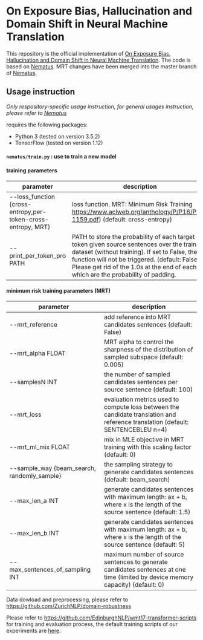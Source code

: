 # On Exposure Bias, Hallucination and Domain Shift in Neural Machine Translation

This repository is the official implementation of [On Exposure Bias, Hallucination and Domain Shift in Neural Machine Translation](). The code is based on [Nematus](https://github.com/EdinburghNLP/nematus). MRT changes have been merged into the master branch of [Nematus](https://github.com/EdinburghNLP/nematus).

## Usage instruction
*Only respository-specific usage instruction, for general usages instruction, please refer to [Nematus](https://github.com/EdinburghNLP/nematus)*

requires the following packages:

 - Python 3 (tested on version 3.5.2)
 - TensorFlow (tested on version 1.12)

#### `nematus/train.py` : use to train a new model

#### training parameters
| parameter | description |
|---        |---          |
| --loss_function {cross-entropy,per-token-cross-entropy, MRT} | loss function. MRT: Minimum Risk Training https://www.aclweb.org/anthology/P/P16/P16-1159.pdf) (default: cross-entropy) |
| --print_per_token_pro PATH | PATH to store the probability of each target token given source sentences over the training dataset (without training). If set to False, the function will not be triggered. (default: False). Please get rid of the 1.0s at the end of each list which are the probability of padding. |

#### minimum risk training parameters (MRT)

| parameter | description |
|---        |---          |
| --mrt_reference | add reference into MRT candidates sentences (default: False) |
| --mrt_alpha FLOAT | MRT alpha to control the sharpness of the distribution of sampled subspace (default: 0.005) |
| --samplesN INT | the number of sampled candidates sentences per source sentence (default: 100) |
| --mrt_loss | evaluation metrics used to compute loss between the candidate translation and reference translation (default: SENTENCEBLEU n=4) |
| --mrt_ml_mix FLOAT | mix in MLE objective in MRT training with this scaling factor (default: 0) |
| --sample_way {beam_search, randomly_sample} | the sampling strategy to generate candidates sentences (default: beam_search) |
| --max_len_a INT | generate candidates sentences with maximum length: ax + b, where x is the length of the source sentence (default: 1.5) |
| --max_len_b INT | generate candidates sentences with maximum length: ax + b, where x is the length of the source sentence (default: 5) |
| --max_sentences_of_sampling INT | maximum number of source sentences to generate candidates sentences at one time (limited by device memory capacity) (default: 0) |

Data dowload and preprocessing, please refer to https://github.com/ZurichNLP/domain-robustness

Please refer to https://github.com/EdinburghNLP/wmt17-transformer-scripts for training and evaluation process, the default training scripts of our experiments are [here](./scripts).


